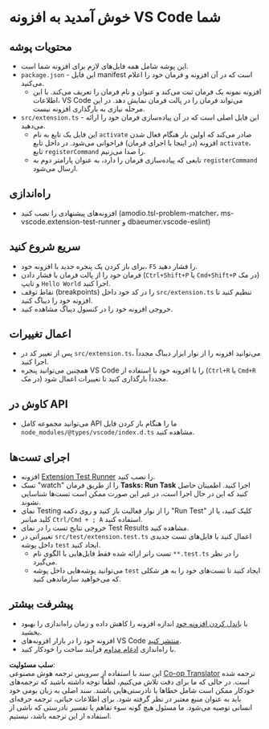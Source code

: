 <!--
CO_OP_TRANSLATOR_METADATA:
{
  "original_hash": "62b2632720dd39ef391d6b60b9b4bfb8",
  "translation_date": "2025-05-07T15:25:05+00:00",
  "source_file": "code/09.UpdateSamples/Aug/vscode/phiext/vsc-extension-quickstart.md",
  "language_code": "fa"
}
-->
# خوش آمدید به افزونه VS Code شما

## محتویات پوشه

* این پوشه شامل همه فایل‌های لازم برای افزونه شما است.
* `package.json` - این فایل manifest است که در آن افزونه و فرمان خود را اعلام می‌کنید.
  * افزونه نمونه یک فرمان ثبت می‌کند و عنوان و نام فرمان را تعریف می‌کند. با این اطلاعات، VS Code می‌تواند فرمان را در پالت فرمان نمایش دهد. در این مرحله نیازی به بارگذاری افزونه نیست.
* `src/extension.ts` - این فایل اصلی است که در آن پیاده‌سازی فرمان خود را ارائه می‌دهید.
  * این فایل یک تابع به نام `activate` صادر می‌کند که اولین بار هنگام فعال شدن افزونه (در اینجا با اجرای فرمان) فراخوانی می‌شود. در داخل تابع `activate`، تابع `registerCommand` را صدا می‌زنیم.
  * تابعی که پیاده‌سازی فرمان را دارد، به عنوان پارامتر دوم به `registerCommand` ارسال می‌شود.

## راه‌اندازی

* افزونه‌های پیشنهادی را نصب کنید (amodio.tsl-problem-matcher، ms-vscode.extension-test-runner و dbaeumer.vscode-eslint)


## سریع شروع کنید

* برای باز کردن یک پنجره جدید با افزونه خود، `F5` را فشار دهید.
* فرمان خود را از پالت فرمان با فشار دادن (`Ctrl+Shift+P` یا `Cmd+Shift+P` در مک) و تایپ `Hello World` اجرا کنید.
* نقاط توقف (breakpoints) را در کد خود داخل `src/extension.ts` تنظیم کنید تا افزونه خود را دیباگ کنید.
* خروجی افزونه خود را در کنسول دیباگ مشاهده کنید.

## اعمال تغییرات

* پس از تغییر کد در `src/extension.ts`، می‌توانید افزونه را از نوار ابزار دیباگ مجدداً اجرا کنید.
* همچنین می‌توانید پنجره VS Code را با افزونه خود با استفاده از (`Ctrl+R` یا `Cmd+R` در مک) مجدداً بارگذاری کنید تا تغییرات اعمال شود.


## کاوش در API

* می‌توانید مجموعه کامل API ما را هنگام باز کردن فایل `node_modules/@types/vscode/index.d.ts` مشاهده کنید.

## اجرای تست‌ها

* افزونه [Extension Test Runner](https://marketplace.visualstudio.com/items?itemName=ms-vscode.extension-test-runner) را نصب کنید.
* تسک "watch" را از طریق فرمان **Tasks: Run Task** اجرا کنید. اطمینان حاصل کنید که این در حال اجرا است، در غیر این صورت ممکن است تست‌ها شناسایی نشوند.
* نمای Testing را از نوار فعالیت باز کنید و روی دکمه "Run Test" کلیک کنید، یا از کلید میانبر `Ctrl/Cmd + ; A` استفاده کنید.
* خروجی نتایج تست را در نمای Test Results مشاهده کنید.
* تغییراتی در `src/test/extension.test.ts` اعمال کنید یا فایل‌های تست جدیدی داخل پوشه `test` ایجاد کنید.
  * تست رانر ارائه شده فقط فایل‌هایی با الگوی نام `**.test.ts` را در نظر می‌گیرد.
  * می‌توانید پوشه‌هایی داخل پوشه `test` ایجاد کنید تا تست‌های خود را به هر شکلی که می‌خواهید سازماندهی کنید.

## پیشرفت بیشتر

* با [باندل کردن افزونه خود](https://code.visualstudio.com/api/working-with-extensions/bundling-extension) اندازه افزونه را کاهش داده و زمان راه‌اندازی را بهبود بخشید.
* افزونه خود را در بازار افزونه‌های VS Code [منتشر کنید](https://code.visualstudio.com/api/working-with-extensions/publishing-extension).
* با راه‌اندازی [ادغام مداوم](https://code.visualstudio.com/api/working-with-extensions/continuous-integration) فرآیند ساخت را خودکار کنید.

**سلب مسئولیت**:  
این سند با استفاده از سرویس ترجمه هوش مصنوعی [Co-op Translator](https://github.com/Azure/co-op-translator) ترجمه شده است. در حالی که ما برای دقت تلاش می‌کنیم، لطفاً توجه داشته باشید که ترجمه‌های خودکار ممکن است شامل خطاها یا نادرستی‌هایی باشند. سند اصلی به زبان بومی خود باید به عنوان منبع معتبر در نظر گرفته شود. برای اطلاعات حیاتی، ترجمه حرفه‌ای انسانی توصیه می‌شود. ما مسئول هیچ گونه سوء تفاهم یا تفسیر نادرستی که ناشی از استفاده از این ترجمه باشد، نیستیم.